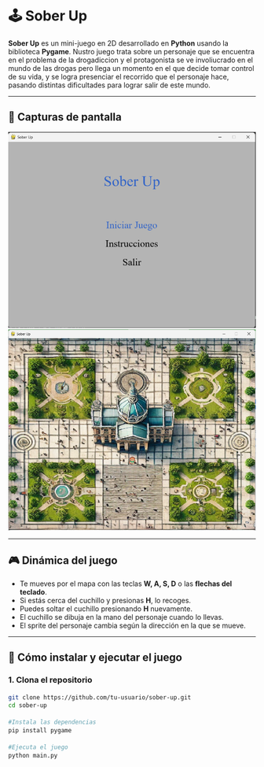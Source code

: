 # 🕹️ Sober Up

**Sober Up** es un mini-juego en 2D desarrollado en **Python** usando la biblioteca **Pygame**. Nustro juego trata sobre un personaje que se encuentra en el problema de la drogadiccion y el protagonista se ve involiucrado en el mundo de las drogas pero llega un momento en el que decide tomar control de su vida, y se logra presenciar el recorrido que el personaje hace, pasando distintas dificultades para lograr salir de este mundo.

---

## 📸 Capturas de pantalla
![Screenshots](image.png)
![Screenshots](image-1.png)

---

## 🎮 Dinámica del juego

- Te mueves por el mapa con las teclas **W, A, S, D** o las **flechas del teclado**.
- Si estás cerca del cuchillo y presionas **H**, lo recoges.
- Puedes soltar el cuchillo presionando **H** nuevamente.
- El cuchillo se dibuja en la mano del personaje cuando lo llevas.
- El sprite del personaje cambia según la dirección en la que se mueve.

---

## 🧰 Cómo instalar y ejecutar el juego

### 1. Clona el repositorio

```bash
git clone https://github.com/tu-usuario/sober-up.git
cd sober-up

#Instala las dependencias
pip install pygame

#Ejecuta el juego
python main.py

